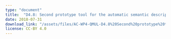 ```yaml
---
type: "document"
title:  "D4.8: Second prototype tool for the automatic semantic description of music pieces"
date: 2018-07-31
download_link: "/assets/files/AC-WP4-QMUL-D4.8%20Second%20prototype%20tool%20for%20the%20automatic%20semantic%20description%20of%20music%20pieces.pdf"
license: CC-BY 4.0
---
```


